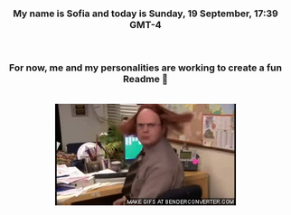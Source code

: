


<div align="center">
<h3 >My name is Sofia and today is Sunday, 19 September, 17:39 GMT-4</h3><br>
<h3 >For now, me and my personalities are working to create a fun Readme 👋
</h3><br>
<img src='img/dwight.gif' alt='working...'/>
</div>
